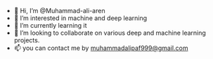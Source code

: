- 👋 Hi, I’m @Muhammad-ali-aren
- 👀 I’m interested in machine and deep learning 
- 🌱 I’m currently learning it
- 💞️ I’m looking to collaborate on various deep and machine learning projects. 
- 📫 you can contact me by muhammadalipaf999@gmail.com 

<!---
Muhammad-ali-aren/Muhammad-ali-aren is a ✨ special ✨ repository because its `README.md` (this file) appears on your GitHub profile.
You can click the Preview link to take a look at your changes.
--->
